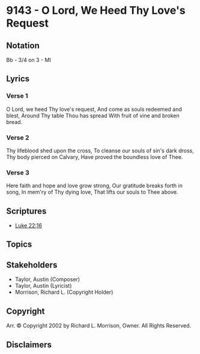 # 9143 - O Lord, We Heed Thy Love's Request

## Notation

Bb - 3/4 on 3 - MI

## Lyrics

### Verse 1

O Lord, we heed Thy love's request, And come as souls redeemed and blest, Around Thy table Thou has spread With fruit of vine and broken bread.

### Verse 2

Thy lifeblood shed upon the cross, To cleanse our souls of sin's dark dross, Thy body pierced on Calvary, Have proved the boundless love of Thee.

### Verse 3

Here faith and hope and love grow strong, Our gratitude breaks forth in song, In mem'ry of Thy dying love, That lifts our souls to Thee above.


## Scriptures

- [Luke 22:16](https://www.biblegateway.com/passage/?search=Luke%2022%3A16)

## Topics


## Stakeholders

- Taylor, Austin (Composer)
- Taylor, Austin (Lyricist)
- Morrison, Richard L. (Copyright Holder)

## Copyright

Arr. © Copyright 2002 by Richard L. Morrison, Owner. All Rights Reserved.


## Disclaimers


